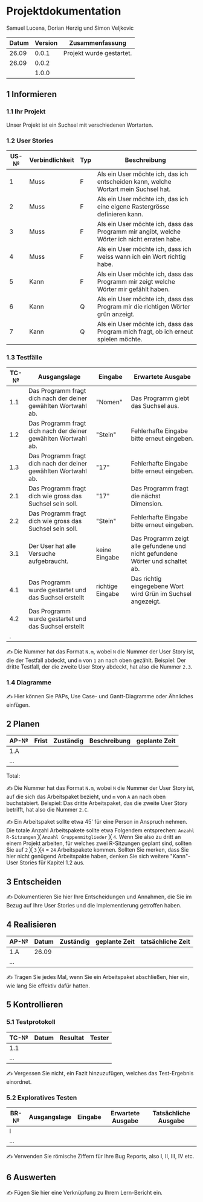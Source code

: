 # Projektdokumentation

Samuel Lucena, Dorian Herzig und Simon Veljkovic

| Datum | Version | Zusammenfassung                                              |
| ----- | ------- | ------------------------------------------------------------ |
| 26.09 | 0.0.1   | Projekt wurde gestartet.|
| 26.09 | 0.0.2   |                                                              |
|       | 1.0.0   |                                                              |

## 1 Informieren

### 1.1 Ihr Projekt

Unser Projekt ist ein Suchsel mit verschiedenen Wortarten.

### 1.2 User Stories

| US-№ | Verbindlichkeit | Typ  | Beschreibung                       |
| ---- | --------------- | ---- | ---------------------------------- |
| 1    |  Muss           | F    | Als ein User möchte ich, das ich entscheiden kann, welche Wortart mein Suchsel hat.  |
| 2    |  Muss           | F    | Als ein User möchte ich, das ich eine eigene Rastergrösse definieren kann.|
| 3    |  Muss           | F    | Als ein User möchte ich, dass das Programm mir angibt, welche Wörter ich nicht erraten habe.|
| 4    |  Muss           | F    | Als ein User möchte ich, dass ich weiss wann ich ein Wort richtig habe.|
| 5    |  Kann           | F    | Als ein User möchte ich, dass das Programm mir zeigt welche Wörter mir gefählt haben.|
| 6    |  Kann           | Q    | Als ein User möchte ich, dass das Program mir die richtigen Wörter grün anzeigt.|
| 7    |  Kann           | Q    | Als ein User möchte ich, dass das Program mich fragt, ob ich erneut spielen möchte.|


### 1.3 Testfälle

| TC-№ | Ausgangslage | Eingabe | Erwartete Ausgabe |
| ---- | ------------ | ------- | ----------------- |
| 1.1 | Das Programm fragt dich nach der deiner gewählten Wortwahl ab. | "Nomen" | Das Programm giebt das Suchsel aus. |
| 1.2 | Das Programm fragt dich nach der deiner gewählten Wortwahl ab. | "Stein" | Fehlerhafte Eingabe bitte erneut eingeben. |
| 1.3 | Das Programm fragt dich nach der deiner gewählten Wortwahl ab. | "17" | Fehlerhafte Eingabe bitte erneut eingeben. |
| 2.1 | Das Programm fragt dich wie gross das Suchsel sein soll. | "17" | Das Programm fragt die nächst Dimension. |
| 2.2 | Das Programm fragt dich wie gross das Suchsel sein soll. | "Stein" |  Fehlerhafte Eingabe bitte erneut eingeben. |
| 3.1 | Der User hat alle Versuche aufgebraucht. | keine Eingabe | Das Programm zeigt alle gefundene und nicht gefundene Wörter und schaltet ab. |
| 4.1 | Das Programm wurde gestartet und das Suchsel erstellt | richtige Eingabe | Das richtig eingegebene Wort wird Grün im Suchsel angezeigt. |
| 4.2 | Das Programm wurde gestartet und das Suchsel erstellt |  |  |
| . |  |  |  |

✍️ Die Nummer hat das Format `N.m`, wobei `N` die Nummer der User Story ist, die der Testfall abdeckt, und `m` von `1` an nach oben gezählt. Beispiel: Der dritte Testfall, der die zweite User Story abdeckt, hat also die Nummer `2.3`.

### 1.4 Diagramme

✍️ Hier können Sie PAPs, Use Case- und Gantt-Diagramme oder Ähnliches einfügen.

## 2 Planen

| AP-№ | Frist | Zuständig | Beschreibung | geplante Zeit |
| ---- | ----- | --------- | ------------ | ------------- |
| 1.A  |       |           |              |               |
| ...  |       |           |              |               |

Total: 

✍️ Die Nummer hat das Format `N.m`, wobei `N` die Nummer der User Story ist, auf die sich das Arbeitspaket bezieht, und `m` von `A` an nach oben buchstabiert. Beispiel: Das dritte Arbeitspaket, das die zweite User Story betrifft, hat also die Nummer `2.C`.

✍️ Ein Arbeitspaket sollte etwa 45' für eine Person in Anspruch nehmen. Die totale Anzahl Arbeitspakete sollte etwa Folgendem entsprechen: `Anzahl R-Sitzungen` ╳ `Anzahl Gruppenmitglieder` ╳ `4`. Wenn Sie also zu dritt an einem Projekt arbeiten, für welches zwei R-Sitzungen geplant sind, sollten Sie auf `2` ╳ `3` ╳`4` = `24` Arbeitspakete kommen. Sollten Sie merken, dass Sie hier nicht genügend Arbeitspakte haben, denken Sie sich weitere "Kann"-User Stories für Kapitel 1.2 aus.

## 3 Entscheiden

✍️ Dokumentieren Sie hier Ihre Entscheidungen und Annahmen, die Sie im Bezug auf Ihre User Stories und die Implementierung getroffen haben.

## 4 Realisieren

| AP-№ | Datum | Zuständig | geplante Zeit | tatsächliche Zeit |
| ---- | ----- | --------- | ------------- | ----------------- |
| 1.A  | 26.09 |           |               |                   |
| ...  |       |           |               |                   |

✍️ Tragen Sie jedes Mal, wenn Sie ein Arbeitspaket abschließen, hier ein, wie lang Sie effektiv dafür hatten.

## 5 Kontrollieren

### 5.1 Testprotokoll

| TC-№ | Datum | Resultat | Tester |
| ---- | ----- | -------- | ------ |
| 1.1  |       |          |        |
| ...  |       |          |        |

✍️ Vergessen Sie nicht, ein Fazit hinzuzufügen, welches das Test-Ergebnis einordnet.

### 5.2 Exploratives Testen

| BR-№ | Ausgangslage | Eingabe | Erwartete Ausgabe | Tatsächliche Ausgabe |
| ---- | ------------ | ------- | ----------------- | -------------------- |
| I    |              |         |                   |                      |
| ...  |              |         |                   |                      |

✍️ Verwenden Sie römische Ziffern für Ihre Bug Reports, also I, II, III, IV etc.

## 6 Auswerten

✍️ Fügen Sie hier eine Verknüpfung zu Ihrem Lern-Bericht ein.
